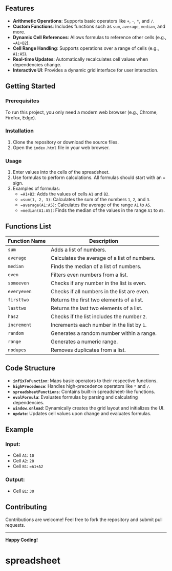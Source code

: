 ## Features

- **Arithmetic Operations**: Supports basic operators like `+`, `-`, `*`, and `/`.
- **Custom Functions**: Includes functions such as `sum`, `average`, `median`, and more.
- **Dynamic Cell References**: Allows formulas to reference other cells (e.g., `=A1+B2`).
- **Cell Range Handling**: Supports operations over a range of cells (e.g., `A1:A5`).
- **Real-time Updates**: Automatically recalculates cell values when dependencies change.
- **Interactive UI**: Provides a dynamic grid interface for user interaction.

## Getting Started

### Prerequisites

To run this project, you only need a modern web browser (e.g., Chrome, Firefox, Edge).

### Installation

1. Clone the repository or download the source files.
2. Open the `index.html` file in your web browser.

### Usage

1. Enter values into the cells of the spreadsheet.
2. Use formulas to perform calculations. All formulas should start with an `=` sign.
3. Examples of formulas:
   - `=A1+B2`: Adds the values of cells `A1` and `B2`.
   - `=sum(1, 2, 3)`: Calculates the sum of the numbers `1`, `2`, and `3`.
   - `=average(A1:A5)`: Calculates the average of the range `A1` to `A5`.
   - `=median(A1:A5)`: Finds the median of the values in the range `A1` to `A5`.

## Functions List

| Function Name | Description |
|---------------|-------------|
| `sum`         | Adds a list of numbers. |
| `average`     | Calculates the average of a list of numbers. |
| `median`      | Finds the median of a list of numbers. |
| `even`        | Filters even numbers from a list. |
| `someeven`    | Checks if any number in the list is even. |
| `everyeven`   | Checks if all numbers in the list are even. |
| `firsttwo`    | Returns the first two elements of a list. |
| `lasttwo`     | Returns the last two elements of a list. |
| `has2`        | Checks if the list includes the number `2`. |
| `increment`   | Increments each number in the list by `1`. |
| `random`      | Generates a random number within a range. |
| `range`       | Generates a numeric range. |
| `nodupes`     | Removes duplicates from a list. |

## Code Structure

- **`infixToFunction`**: Maps basic operators to their respective functions.
- **`highPrecedence`**: Handles high-precedence operators like `*` and `/`.
- **`spreadsheetFunctions`**: Contains built-in spreadsheet-like functions.
- **`evalFormula`**: Evaluates formulas by parsing and calculating dependencies.
- **`window.onload`**: Dynamically creates the grid layout and initializes the UI.
- **`update`**: Updates cell values upon change and evaluates formulas.

## Example

### Input:

- Cell `A1`: `10`
- Cell `A2`: `20`
- Cell `B1`: `=A1+A2`

### Output:

- Cell `B1`: `30`

## Contributing

Contributions are welcome! Feel free to fork the repository and submit pull requests.

---

**Happy Coding!**
# spreadsheet
